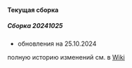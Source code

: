 #### Текущая сборка
##### Сборка 20241025
* обновления на 25.10.2024
 
полную историю изменений см. в [Wiki](https://github.com/magos-linux/magos-linux/wiki/История)
